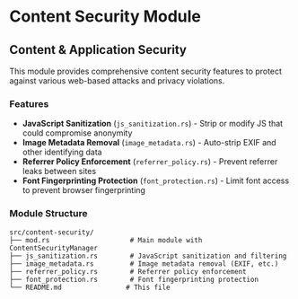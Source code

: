 
# Content Security Module

## Content & Application Security

This module provides comprehensive content security features to protect against various web-based attacks and privacy violations.

### Features

- **JavaScript Sanitization** (`js_sanitization.rs`) - Strip or modify JS that could compromise anonymity
- **Image Metadata Removal** (`image_metadata.rs`) - Auto-strip EXIF and other identifying data
- **Referrer Policy Enforcement** (`referrer_policy.rs`) - Prevent referrer leaks between sites
- **Font Fingerprinting Protection** (`font_protection.rs`) - Limit font access to prevent browser fingerprinting

### Module Structure

```
src/content-security/
├── mod.rs                    # Main module with ContentSecurityManager
├── js_sanitization.rs        # JavaScript sanitization and filtering
├── image_metadata.rs         # Image metadata removal (EXIF, etc.)
├── referrer_policy.rs        # Referrer policy enforcement
├── font_protection.rs        # Font fingerprinting protection
└── README.md                # This file
```
